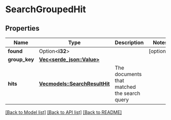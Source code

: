 # SearchGroupedHit

## Properties

Name | Type | Description | Notes
------------ | ------------- | ------------- | -------------
**found** | Option<**i32**> |  | [optional]
**group_key** | [**Vec<serde_json::Value>**](serde_json::Value.md) |  | 
**hits** | [**Vec<models::SearchResultHit>**](SearchResultHit.md) | The documents that matched the search query | 

[[Back to Model list]](../README.md#documentation-for-models) [[Back to API list]](../README.md#documentation-for-api-endpoints) [[Back to README]](../README.md)


